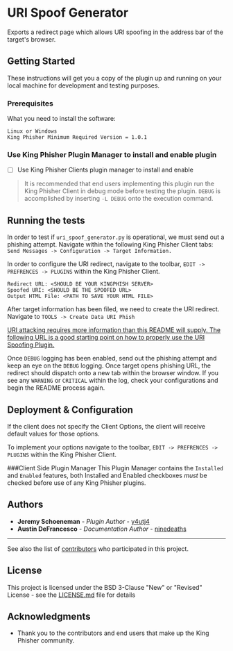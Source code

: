 # URI Spoof Generator 

Exports a redirect page which allows URI spoofing in the address bar of the target's browser.

## Getting Started

These instructions will get you a copy of the plugin up and running on your local machine for development and testing purposes. 

### Prerequisites

What you need to install the software:

```
Linux or Windows 
King Phisher Minimum Required Version = 1.0.1 
```

### Use King Phisher Plugin Manager to install and enable plugin

- [ ] Use King Phisher Clients plugin manager to install and enable
>It is recommended that end users implementing this plugin run the King Phisher Client in debug mode before testing the plugin. `DEBUG` is accomplished by inserting `-L DEBUG` onto the execution command. 


## Running the tests

In order to test if `uri_spoof_generator.py` is operational, we must send out a phishing attempt. Navigate within the following King Phisher Client tabs: `Send Messages -> Configuration -> Target Information.` 

In order to configure the URI redirect, navigate to the toolbar, `EDIT -> PREFRENCES -> PLUGINS` within the King Phisher Client. 

```
Redirect URL: <SHOULD BE YOUR KINGPHISH SERVER> 
Spoofed URI: <SHOULD BE THE SPOOFED URL> 
Output HTML File: <PATH TO SAVE YOUR HTML FILE> 
``` 

After target information has been filed, we need to create the URI redirect. Navigate to `TOOLS -> Create Data URI Phish` 

[URI attacking requires more information than this README will supply. The following URL is a good starting point on how to properly use the URI Spoofing Plugin.](https://youtu.be/Zlk76Oqw7Oo)

Once `DEBUG` logging has been enabled, send out the phishing attempt and keep an eye on the `DEBUG` logging. Once target opens phishing URL, the redirect should dispatch onto a new tab within the browser window. If you see any `WARNING` or `CRITICAL` within the log, check your configurations and begin the README process again. 

## Deployment & Configuration 

If the client does not specify the Client Options, the client will receive default values for those options. 

To implement your options navigate to the toolbar, `EDIT -> PREFRENCES -> PLUGINS` within the King Phisher Client. 

###Client Side Plugin Manager
This Plugin Manager contains the `Installed` and `Enabled` features, both Installed and Enabled checkboxes *must* be checked before use of any King Phisher plugins.  

## Authors

* **Jeremy Schoeneman** - *Plugin Author* - [y4utj4](https://github.com/y4utj4)
* **Austin DeFrancesco** - *Documentation Author* - [ninedeaths](https://github.com/ninedeahts)
* **

See also the list of [contributors](https://github.com/securestate/king-phisher/contributors) who participated in this project.

## License

This project is licensed under the BSD 3-Clause "New" or "Revised" License - see the [LICENSE.md](https://github.com/securestate/king-phisher/blob/master/LICENSE) file for details

## Acknowledgments

* Thank you to the contributors and end users that make up the King Phisher community.
